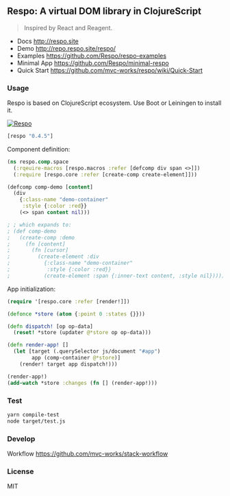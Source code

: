 
Respo: A virtual DOM library in ClojureScript
----

> Inspired by React and Reagent.

* Docs http://respo.site
* Demo http://repo.respo.site/respo/
* Examples https://github.com/Respo/respo-examples
* Minimal App https://github.com/Respo/minimal-respo
* Quick Start https://github.com/mvc-works/respo/wiki/Quick-Start

### Usage

Respo is based on ClojureScript ecosystem. Use Boot or Leiningen to install it.

[![Respo](https://img.shields.io/clojars/v/respo/respo.svg)](https://clojars.org/respo/respo)

```clojure
[respo "0.4.5"]
```

Component definition:

```clojure
(ns respo.comp.space
  (:rqeuire-macros [respo.macros :refer [defcomp div span <>]])
  (:require [respo.core :refer [create-comp create-element]]))

(defcomp comp-demo [content]
  (div
    {:class-name "demo-container"
     :style {:color :red}}
    (<> span content nil)))

; ; which expands to:
; (def comp-demo
;   (create-comp :demo
;     (fn [content]
;       (fn [cursor]
;         (create-element :div
;           {:class-name "demo-container"
;            :style {:color :red}}
;           (create-element :span {:inner-text content, :style nil}))))))
```

App initialization:

```clojure
(require '[respo.core :refer [render!]])

(defonce *store (atom {:point 0 :states {}}))

(defn dispatch! [op op-data]
  (reset! *store (updater @*store op op-data)))

(defn render-app! []
  (let [target (.querySelector js/document "#app")
        app (comp-container @*store)]
    (render! target app dispatch!)))

(render-app!)
(add-watch *store :changes (fn [] (render-app!)))
```

### Test

```bash
yarn compile-test
node target/test.js
```

### Develop

Workflow https://github.com/mvc-works/stack-workflow

### License

MIT
